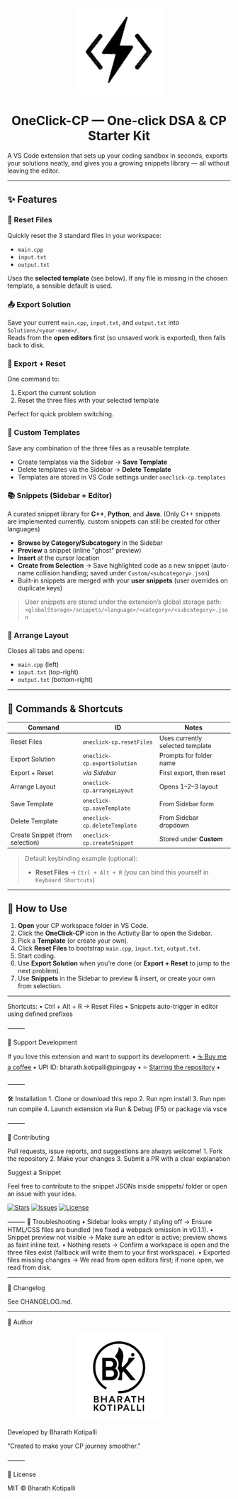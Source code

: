 <p align="center">
  <img src="https://raw.githubusercontent.com/Batz005/OneClick-CP/main/resources/OneClick_CP_LOGO.png" width="200" alt="OneClick CP Logo" />
</p>

<h1 align="center">OneClick-CP — One-click DSA & CP Starter Kit</h1>

A VS Code extension that sets up your coding sandbox in seconds, exports your solutions neatly, and gives you a growing snippets library — all without leaving the editor.

---

## ✨ Features

### 🚀 Reset Files
Quickly reset the 3 standard files in your workspace:
- `main.cpp`
- `input.txt`
- `output.txt`

Uses the **selected template** (see below). If any file is missing in the chosen template, a sensible default is used.

### 📤 Export Solution
Save your current `main.cpp`, `input.txt`, and `output.txt` into `Solutions/<your-name>/`.  
Reads from the **open editors** first (so unsaved work is exported), then falls back to disk.

### 🔁 Export + Reset
One command to:
1) Export the current solution  
2) Reset the three files with your selected template

Perfect for quick problem switching.

### 💾 Custom Templates
Save any combination of the three files as a reusable template.

- Create templates via the Sidebar → **Save Template**
- Delete templates via the Sidebar → **Delete Template**
- Templates are stored in VS Code settings under `oneclick-cp.templates`

### 📚 Snippets (Sidebar + Editor)
A curated snippet library for **C++**, **Python**, and **Java**. (Only C++ snippets are implemented currently. custom snippets can still be created for other languages)

- **Browse by Category/Subcategory** in the Sidebar
- **Preview** a snippet (inline "ghost" preview)
- **Insert** at the cursor location
- **Create from Selection** → Save highlighted code as a new snippet (auto-name collision handling; saved under `Custom/<subcategory>.json`)
- Built-in snippets are merged with your **user snippets** (user overrides on duplicate keys)

> User snippets are stored under the extension’s global storage path:  
> `<globalStorage>/snippets/<language>/<category>/<subcategory>.json`

### 🧩 Arrange Layout
Closes all tabs and opens:
- `main.cpp` (left)
- `input.txt` (top-right)
- `output.txt` (bottom-right)

---

## 🧰 Commands & Shortcuts

| Command | ID | Notes |
|---|---|---|
| Reset Files | `oneclick-cp.resetFiles` | Uses currently selected template |
| Export Solution | `oneclick-cp.exportSolution` | Prompts for folder name |
| Export + Reset | _via Sidebar_ | First export, then reset |
| Arrange Layout | `oneclick-cp.arrangeLayout` | Opens 1–2–3 layout |
| Save Template | `oneclick-cp.saveTemplate` | From Sidebar form |
| Delete Template | `oneclick-cp.deleteTemplate` | From Sidebar dropdown |
| Create Snippet (from selection) | `oneclick-cp.createSnippet` | Stored under **Custom** |

> Default keybinding example (optional):  
> - **Reset Files** → `Ctrl + Alt + R` (you can bind this yourself in `Keyboard Shortcuts`)

---

## 🧪 How to Use

1. **Open** your CP workspace folder in VS Code.  
2. Click the **OneClick-CP** icon in the Activity Bar to open the Sidebar.  
3. Pick a **Template** (or create your own).  
4. Click **Reset Files** to bootstrap `main.cpp`, `input.txt`, `output.txt`.  
5. Start coding.  
6. Use **Export Solution** when you’re done (or **Export + Reset** to jump to the next problem).  
7. Use **Snippets** in the Sidebar to preview & insert, or create your own from selection.

---

Shortcuts:
	•	Ctrl + Alt + R → Reset Files
	•	Snippets auto-trigger in editor using defined prefixes

⸻

🙌 Support Development

If you love this extension and want to support its development:
	•	[☕ Buy me a coffee](https://coff.ee/bharathkotipalli) 
	•	UPI ID: bharath.kotipalli@pingpay
	•	⭐ [Starring the repository](https://github.com/Batz005/OneClick-CP)
    •
    

⸻

🛠️ Installation
	1.	Clone or download this repo
	2.	Run npm install
	3.	Run npm run compile
	4.	Launch extension via Run & Debug (F5) or package via vsce

⸻

🤝 Contributing

Pull requests, issue reports, and suggestions are always welcome!
	1.	Fork the repository
	2.	Make your changes
	3.	Submit a PR with a clear explanation

Suggest a Snippet

Feel free to contribute to the snippet JSONs inside snippets/ folder or open an issue with your idea.

[![Stars](https://img.shields.io/github/stars/Batz005/OneClick-CP?style=social)](https://github.com/Batz005/OneClick-CP)
[![Issues](https://img.shields.io/github/issues/Batz005/OneClick-CP)](https://github.com/Batz005/OneClick-CP/issues)
[![License](https://img.shields.io/github/license/Batz005/OneClick-CP)](./LICENSE)

⸻
🧯 Troubleshooting
	•	Sidebar looks empty / styling off → Ensure HTML/CSS files are bundled (we fixed a webpack omission in v0.1.1).
	•	Snippet preview not visible → Make sure an editor is active; preview shows as faint inline text.
	•	Nothing resets → Confirm a workspace is open and the three files exist (fallback will write them to your first workspace).
	•	Exported files missing changes → We read from open editors first; if none open, we read from disk.

____

📝 Changelog

See CHANGELOG.md.

____

👤 Author
<p align="center">
  <img src="https://raw.githubusercontent.com/Batz005/OneClick-CP/main/resources/BK_Logo.png" width="200" alt="Developer BK Logo" />
</p>
Developed by Bharath Kotipalli

“Created to make your CP journey smoother.”


⸻

📃 License

MIT © Bharath Kotipalli
